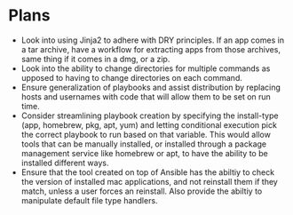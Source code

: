Plans
=====

* Look into using Jinja2 to adhere with DRY principles. If an app comes in a tar archive, have a workflow for extracting apps from those archives, same thing if it comes in a dmg, or a zip.
* Look into the ability to change directories for multiple commands as upposed to having to change directories on each command.
* Ensure generalization of playbooks and assist distribution by replacing hosts and usernames with code that will allow them to be set on run time.
* Consider streamlining playbook creation by specifying the install-type (app, homebrew, pkg, apt, yum) and letting conditional execution pick the correct playbook to run based on that variable. This would allow tools that can be manually installed, or installed through a package management service like homebrew or apt, to have the ability to be installed different ways.
* Ensure that the tool created on top of Ansible has the abiltiy to check the version of installed mac applications, and not reinstall them if they match, unless a user forces an reinstall. Also provide the abiltiy to manipulate default file type handlers.
